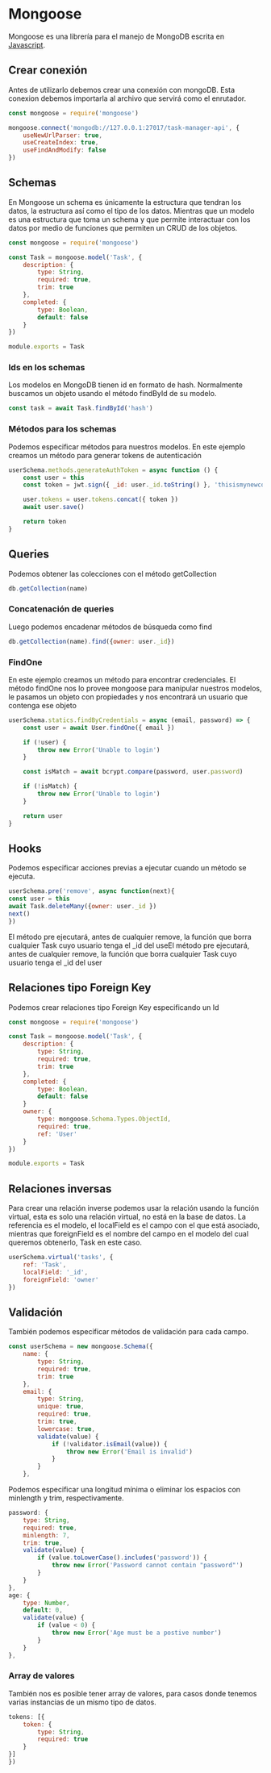 # Mongoose

Mongoose es una librería para el manejo de MongoDB escrita en [Javascript](/Notes/FundamentosDeJavascript/1.-Fundamentos-de-Javascript.md).
## Crear conexión

Antes de utilizarlo debemos crear una conexión con mongoDB. Esta
conexion debemos importarla al archivo que servirá como el enrutador.

``` javascript
const mongoose = require('mongoose')

mongoose.connect('mongodb://127.0.0.1:27017/task-manager-api', {
    useNewUrlParser: true,
    useCreateIndex: true,
    useFindAndModify: false
})
```



## Schemas

En Mongoose un schema es únicamente la estructura que tendran los datos,
la estructura así como el tipo de los datos. Mientras que un modelo es
una estructura que toma un schema y que permite interactuar con los
datos por medio de funciones que permiten un CRUD de los objetos.

``` javascript
const mongoose = require('mongoose')

const Task = mongoose.model('Task', {
    description: {
        type: String,
        required: true,
        trim: true
    },
    completed: {
        type: Boolean,
        default: false
    }
})

module.exports = Task
```

### Ids en los schemas

Los modelos en MongoDB tienen id en formato de hash. Normalmente
buscamos un objeto usando el método findById de su modelo.

``` javascript
const task = await Task.findById('hash')
```

### Métodos para los schemas

Podemos especificar métodos para nuestros modelos. En este ejemplo
creamos un método para generar tokens de autenticación

``` javascript
userSchema.methods.generateAuthToken = async function () {
    const user = this
    const token = jwt.sign({ _id: user._id.toString() }, 'thisismynewcourse')

    user.tokens = user.tokens.concat({ token })
    await user.save()

    return token
}
```

## Queries

Podemos obtener las colecciones con el método getCollection

``` javascript
db.getCollection(name)     
```

### Concatenación de queries

Luego podemos encadenar métodos de búsqueda como find

``` javascript
db.getCollection(name).find({owner: user._id})
```

### FindOne

En este ejemplo creamos un método para encontrar credenciales. El método
findOne nos lo provee mongoose para manipular nuestros modelos, le
pasamos un objeto con propiedades y nos encontrará un usuario que
contenga ese objeto

``` javascript
userSchema.statics.findByCredentials = async (email, password) => {
    const user = await User.findOne({ email })

    if (!user) {
        throw new Error('Unable to login')
    }

    const isMatch = await bcrypt.compare(password, user.password)

    if (!isMatch) {
        throw new Error('Unable to login')
    }

    return user
}
```

## Hooks

Podemos especificar acciones previas a ejecutar cuando un método se
ejecuta.

``` javascript
userSchema.pre('remove', async function(next){
const user = this
await Task.deleteMany({owner: user._id })
next()
})
```

El método pre ejecutará, antes de cualquier remove, la función que borra
cualquier Task cuyo usuario tenga el \_id del useEl método pre
ejecutará, antes de cualquier remove, la función que borra cualquier
Task cuyo usuario tenga el \_id del user
## Relaciones tipo Foreign Key

Podemos crear relaciones tipo Foreign Key especificando un Id

``` javascript
const mongoose = require('mongoose')

const Task = mongoose.model('Task', {
    description: {
        type: String,
        required: true,
        trim: true
    },
    completed: {
        type: Boolean,
        default: false
    }
    owner: {
        type: mongoose.Schema.Types.ObjectId,
        required: true,
        ref: 'User'
    }
})

module.exports = Task
```

## Relaciones inversas

Para crear una relación inverse podemos usar la relación usando la
función virtual, esta es solo una relación virtual, no está en la base
de datos. La referencia es el modelo, el localField es el campo con el
que está asociado, mientras que foreignField es el nombre del campo en
el modelo del cual queremos obtenerlo, Task en este caso.

``` javascript
userSchema.virtual('tasks', {
    ref: 'Task',
    localField: '_id',
    foreignField: 'owner'
})
```

## Validación

También podemos especificar métodos de validación para cada campo.

``` javascript
const userSchema = new mongoose.Schema({
    name: {
        type: String,
        required: true,
        trim: true
    },
    email: {
        type: String,
        unique: true,
        required: true,
        trim: true,
        lowercase: true,
        validate(value) {
            if (!validator.isEmail(value)) {
                throw new Error('Email is invalid')
            }
        }
    },
```

Podemos especificar una longitud mínima o eliminar los espacios con
minlength y trim, respectivamente.

``` javascript
password: {
    type: String,
    required: true,
    minlength: 7,
    trim: true,
    validate(value) {
        if (value.toLowerCase().includes('password')) {
            throw new Error('Password cannot contain "password"')
        }
    }
},
age: {
    type: Number,
    default: 0,
    validate(value) {
        if (value < 0) {
            throw new Error('Age must be a postive number')
        }
    }
},
```

### Array de valores

También nos es posible tener array de valores, para casos donde tenemos
varias instancias de un mismo tipo de datos.

``` javascript
tokens: [{
    token: {
        type: String,
        required: true
    }
}]
})
```
